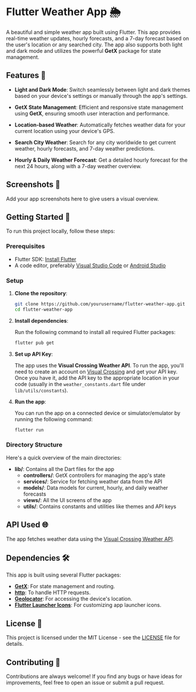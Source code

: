 # Flutter Weather App 🌦️

A beautiful and simple weather app built using Flutter. This app provides real-time weather updates, hourly forecasts, and a 7-day forecast based on the user's location or any searched city. The app also supports both light and dark mode and utilizes the powerful **GetX** package for state management.

## Features 🌟

- **Light and Dark Mode**: Switch seamlessly between light and dark themes based on your device's settings or manually through the app's settings.
  
- **GetX State Management**: Efficient and responsive state management using **GetX**, ensuring smooth user interaction and performance.

- **Location-based Weather**: Automatically fetches weather data for your current location using your device's GPS.

- **Search City Weather**: Search for any city worldwide to get current weather, hourly forecasts, and 7-day weather predictions.

- **Hourly & Daily Weather Forecast**: Get a detailed hourly forecast for the next 24 hours, along with a 7-day weather overview.

## Screenshots 📸

Add your app screenshots here to give users a visual overview.

## Getting Started 🚀

To run this project locally, follow these steps:

### Prerequisites

- Flutter SDK: [Install Flutter](https://flutter.dev/docs/get-started/install) 
- A code editor, preferably [Visual Studio Code](https://code.visualstudio.com/) or [Android Studio](https://developer.android.com/studio)

### Setup

1. **Clone the repository**:

   ```bash
   git clone https://github.com/yourusername/flutter-weather-app.git
   cd flutter-weather-app
   ```

2. **Install dependencies**:

   Run the following command to install all required Flutter packages:

   ```bash
   flutter pub get
   ```

3. **Set up API Key**:

   The app uses the **Visual Crossing Weather API**. To run the app, you'll need to create an account on [Visual Crossing](https://www.visualcrossing.com/) and get your API key. Once you have it, add the API key to the appropriate location in your code (usually in the `weather_constants.dart` file under `lib/utils/constants`).

4. **Run the app**:

   You can run the app on a connected device or simulator/emulator by running the following command:

   ```bash
   flutter run
   ```

### Directory Structure

Here's a quick overview of the main directories:

- **lib/**: Contains all the Dart files for the app
  - **controllers/**: GetX controllers for managing the app's state
  - **services/**: Service for fetching weather data from the API
  - **models/**: Data models for current, hourly, and daily weather forecasts
  - **views/**: All the UI screens of the app
  - **utils/**: Contains constants and utilities like themes and API keys

## API Used 🌐

The app fetches weather data using the [Visual Crossing Weather API](https://www.visualcrossing.com/weather-api).

## Dependencies 🛠️

This app is built using several Flutter packages:

- **[GetX](https://pub.dev/packages/get)**: For state management and routing.
- **[http](https://pub.dev/packages/http)**: To handle HTTP requests.
- **[Geolocator](https://pub.dev/packages/geolocator)**: For accessing the device's location.
- **[Flutter Launcher Icons](https://pub.dev/packages/flutter_launcher_icons)**: For customizing app launcher icons.

## License 📄

This project is licensed under the MIT License - see the [LICENSE](LICENSE) file for details.

## Contributing 🤝

Contributions are always welcome! If you find any bugs or have ideas for improvements, feel free to open an issue or submit a pull request.
